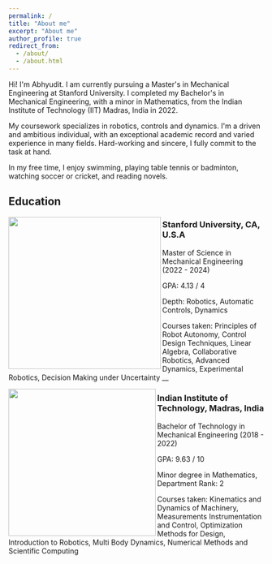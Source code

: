```yaml
---
permalink: /
title: "About me"
excerpt: "About me"
author_profile: true
redirect_from: 
  - /about/
  - /about.html
---
```


Hi! I'm Abhyudit. I am currently pursuing a Master's in Mechanical Engineering at Stanford University. I completed my Bachelor's in Mechanical Engineering, with a minor in Mathematics, from the Indian Institute of Technology (IIT) Madras, India in 2022.

My coursework specializes in robotics, controls and dynamics. I'm a driven and ambitious individual, with an exceptional academic record and varied experience in many fields. Hard-working and sincere, I fully commit to the task at hand.

In my free time, I enjoy swimming, playing table tennis or badminton, watching soccer or cricket, and reading novels.

Education
------
<img align="left" width="300" src="https://identity.stanford.edu/wp-content/uploads/sites/3/2020/07/SU_SealColor_web3.png" />

### Stanford University, CA, U.S.A

Master of Science in Mechanical Engineering (2022 - 2024)

GPA: 4.13 / 4

Depth: Robotics, Automatic Controls, Dynamics

Courses taken: Principles of Robot Autonomy, Control Design Techniques, Linear Algebra, Collaborative Robotics, Advanced Dynamics, Experimental Robotics, Decision Making under Uncertainty __

<img align="left" width="290" src="https://upload.wikimedia.org/wikipedia/en/thumb/6/69/IIT_Madras_Logo.svg/640px-IIT_Madras_Logo.svg.png" />

### Indian Institute of Technology, Madras, India

Bachelor of Technology in Mechanical Engineering (2018 - 2022)

GPA: 9.63 / 10

Minor degree in Mathematics, Department Rank: 2

Courses taken: Kinematics and Dynamics of Machinery, Measurements Instrumentation and Control, Optimization Methods for Design, Introduction to Robotics, Multi Body Dynamics, Numerical Methods and Scientific Computing
